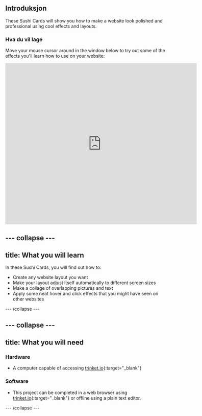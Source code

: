 ## Introduksjon

These Sushi Cards will show you how to make a website look polished and professional using cool effects and layouts.

### Hva du vil lage

Move your mouse cursor around in the window below to try out some of the effects you'll learn how to use on your website:

<div class="trinket">
  <iframe src="https://trinket.io/embed/html/643a5cabdc?outputOnly=true&start=result" width="600" height="505" frameborder="0" marginwidth="0" marginheight="0" allowfullscreen>
  </iframe>
  <!-- <img src="images/magazine-final.png"> -->
</div>

## \--- collapse \---

## title: What you will learn

In these Sushi Cards, you will find out how to:

+ Create any website layout you want
+ Make your layout adjust itself automatically to different screen sizes
+ Make a collage of overlapping pictures and text
+ Apply some neat hover and click effects that you might have seen on other websites

\--- /collapse \---

## \--- collapse \---

## title: What you will need

### Hardware

+ A computer capable of accessing [trinket.io](https://trinket.io){:target="_blank"}

### Software

+ This project can be completed in a web browser using [trinket.io](https://trinket.io){:target="_blank"} or offline using a plain text editor.

\--- /collapse \---